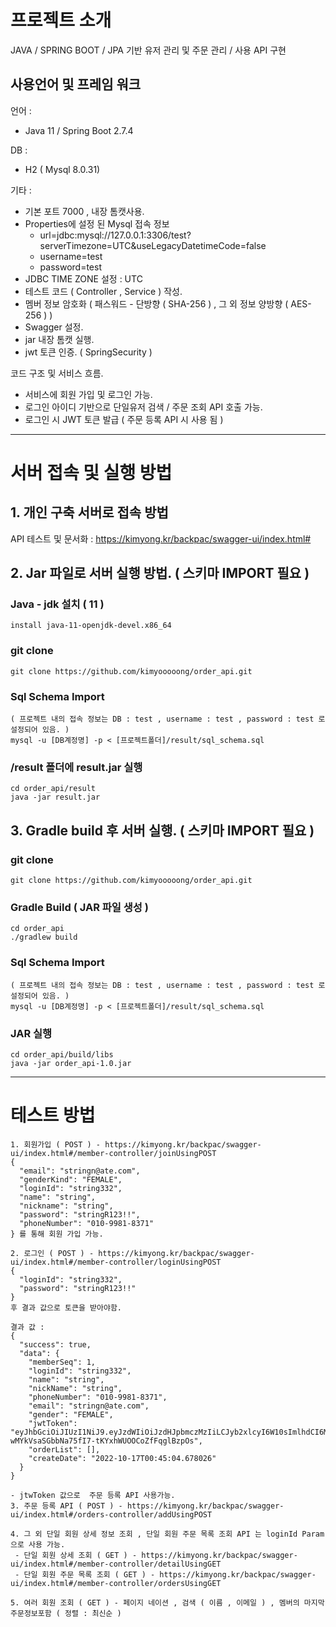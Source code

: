 # 프로젝트 소개

JAVA / SPRING BOOT / JPA 기반 유저 관리 및 주문 관리 / 사용 API 구현

## 사용언어 및 프레임 워크

언어 : 
* Java 11 / Spring Boot 2.7.4

DB : 
* H2 ( Mysql 8.0.31)

기타 :
- 기본 포트 7000 , 내장 톰캣사용.
- Properties에 설정 된 Mysql 접속 정보
  - url=jdbc:mysql://127.0.0.1:3306/test?serverTimezone=UTC&useLegacyDatetimeCode=false
  - username=test
  - password=test
- JDBC TIME ZONE 설정 : UTC
- 테스트 코드 ( Controller , Service ) 작성.
- 멤버 정보 암호화 ( 패스워드 - 단방향 ( SHA-256 ) , 그 외 정보 양방향 ( AES-256 ) )
- Swagger 설정.
- jar 내장 톰캣 실행.
- jwt 토큰 인증. ( SpringSecurity )

코드 구조 및 서비스 흐름.
 * 서비스에 회원 가입 및 로그인 가능.
 * 로그인 아이디 기반으로 단일유저 검색 / 주문 조회 API 호출 가능.
 * 로그인 시 JWT 토큰 발급 ( 주문 등록 API 시 사용 됨 )
 
---


# 서버 접속 및 실행 방법

## 1. 개인 구축 서버로 접속 방법

API 테스트 및 문서화 : https://kimyong.kr/backpac/swagger-ui/index.html#

## 2. Jar 파일로 서버 실행 방법. ( 스키마 IMPORT 필요 )

### Java - jdk 설치 ( 11 )
```
install java-11-openjdk-devel.x86_64
```

### git clone
```
git clone https://github.com/kimyooooong/order_api.git
```

### Sql Schema Import
```
( 프로젝트 내의 접속 정보는 DB : test , username : test , password : test 로 설정되어 있음. )
mysql -u [DB계정명] -p < [프로젝트폴더]/result/sql_schema.sql
```

### /result 폴더에 result.jar 실행
```
cd order_api/result
java -jar result.jar
```

## 3. Gradle build 후 서버 실행. ( 스키마 IMPORT 필요 )

### git clone
```
git clone https://github.com/kimyooooong/order_api.git
```

### Gradle Build ( JAR 파일 생성 )
```
cd order_api
./gradlew build
```

### Sql Schema Import
```
( 프로젝트 내의 접속 정보는 DB : test , username : test , password : test 로 설정되어 있음. )
mysql -u [DB계정명] -p < [프로젝트폴더]/result/sql_schema.sql
```

### JAR 실행
```
cd order_api/build/libs
java -jar order_api-1.0.jar
```
---

# 테스트 방법
```
1. 회원가입 ( POST ) - https://kimyong.kr/backpac/swagger-ui/index.html#/member-controller/joinUsingPOST
{
  "email": "stringn@ate.com",
  "genderKind": "FEMALE",
  "loginId": "string332",
  "name": "string",
  "nickname": "string",
  "password": "stringR123!!",
  "phoneNumber": "010-9981-8371"
} 를 통해 회원 가입 가능.

2. 로그인 ( POST ) - https://kimyong.kr/backpac/swagger-ui/index.html#/member-controller/loginUsingPOST
{
  "loginId": "string332",
  "password": "stringR123!!"
}
후 결과 값으로 토큰을 받아야함. 

결과 값 : 
{
  "success": true,
  "data": {
    "memberSeq": 1,
    "loginId": "string332",
    "name": "string",
    "nickName": "string",
    "phoneNumber": "010-9981-8371",
    "email": "stringn@ate.com",
    "gender": "FEMALE",
    "jwtToken": "eyJhbGciOiJIUzI1NiJ9.eyJzdWIiOiJzdHJpbmczMzIiLCJyb2xlcyI6W10sImlhdCI6MTY2NTkzNTEyMCwiZXhwIjoxNjY1OTM2OTIwfQ.e-wMYkVsaSGbbNa75fI7-tKYxhWUOOCoZfFqglBzpOs",
    "orderList": [],
    "createDate": "2022-10-17T00:45:04.678026"
  }
}

- jtwToken 값으로  주문 등록 API 사용가능. 
3. 주문 등록 API ( POST ) - https://kimyong.kr/backpac/swagger-ui/index.html#/orders-controller/addUsingPOST

4. 그 외 단일 회원 상세 정보 조회 , 단일 회원 주문 목록 조회 API 는 loginId Param 으로 사용 가능.
 - 단일 회원 상세 조회 ( GET ) - https://kimyong.kr/backpac/swagger-ui/index.html#/member-controller/detailUsingGET 
 - 단일 회원 주문 목록 조회 ( GET ) - https://kimyong.kr/backpac/swagger-ui/index.html#/member-controller/ordersUsingGET

5. 여러 회원 조회 ( GET ) - 페이지 네이션 , 검색 ( 이름 , 이메일 ) , 멤버의 마지막 주문정보포함 ( 정렬 : 최신순 ) 


```

